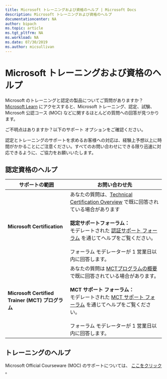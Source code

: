 ```yaml
---
title: Microsoft トレーニングおよび資格のヘルプ | Microsoft Docs
description: Microsoft トレーニングおよび資格のヘルプ
documentationcenter: NA
author: bipach
ms.topic: article
ms.tgt_pltfrm: NA
ms.workload: NA
ms.date: 07/30/2019
ms.author: micsullivan
---
```

# Microsoft トレーニングおよび資格のヘルプ

Microsoft のトレーニングと認定の製品についてご質問がありますか？[Microsoft Learn](/learn/certifications/) にアクセスすると、Microsoft トレーニング、認定、試験、Microsoft 公認コース (MOC) などに関するほとんどの質問への回答が見つかります。

ご不明点はありますか？以下のサポート オプションをご確認ください。

認定とトレーニングのサポートを求めるお客様への対応は、経験上予想以上に時間がかかることにご注意ください。すべてのお問い合わせにできる限り迅速に対応できるように、ご協力をお願いいたします。

## 認定資格のヘルプ

| サポートの範囲 | お問い合わせ先 |
|------------- |--- |
| **Microsoft Certification** | あなたの質問は、[Technical Certification Overview](https://www.microsoft.com/learning/certification-overview.aspx) で既に回答されている場合があります <br/><br/>  **認定サポートフォーラム：**<br/>モデレートされた [認証サポート フォーラム](https://aka.ms/MCPForum) を通じてヘルプをご覧ください。<br/><br/>  フォーラム モデレーターが 1 営業日以内に回答します。|
| **Microsoft Certified Trainer (MCT) プログラム** | あなたの質問は [MCTプログラムの概要](https://www.microsoft.com/learning/mct-certification.aspx)で既に回答されている場合があります。<br/><br/>  **MCT サポート フォーラム：**<br/> モデレートされた [MCT サポート フォーラム](https://aka.ms/MCTForum) を通じてヘルプをご覧ください。<br/><br/> フォーラム モデレーターが 1 営業日以内に回答します。|

## トレーニングのヘルプ

Microsoft Official Courseware (MOC) のサポートについては、 [ ここをクリック ](https://docs.microsoft.com/learn/certifications/certification-and-training-help) 。 